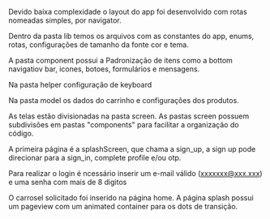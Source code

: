 Devido baixa complexidade o layout do app foi desenvolvido com rotas nomeadas simples, por navigator.

Dentro da pasta lib temos os arquivos com as constantes do app, enums, rotas, configurações de tamanho da fonte cor e tema.

A pasta component possui a Padronização de itens como a bottom navigatiov bar, icones, botoes, formulários e mensagens.

Na pasta helper configuração de keyboard

Na pasta model os dados do carrinho e configurações dos produtos.

As telas estão divisionadas na pasta screen. As pastas screen possuem subdivisões em pastas "components" para facilitar a organização do código.

A primeira página é a splashScreen, que chama a sign_up, a sign up pode direcionar para a sign_in, complete profile e/ou otp. 

Para realizar o login é ncessário inserir um e-mail válido (xxxxxxx@xxx.xxx) e uma senha com mais de 8 digitos

O carrosel solicitado foi inserido na página home. A página splash possui um pageview com um animated container para os dots de transição.



